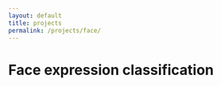 ```yaml
---
layout: default
title: projects
permalink: /projects/face/
---
```

# Face expression classification



